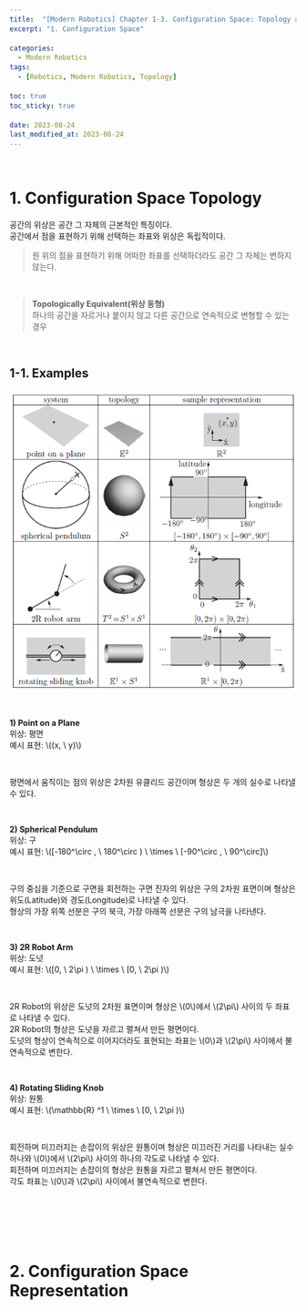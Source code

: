```yaml
---
title:  "[Modern Robotics] Chapter 1-3. Configuration Space: Topology and Representation"
excerpt: "1. Configuration Space"

categories:
  - Modern Robotics
tags:
  - [Robotics, Modern Robotics, Topology]

toc: true
toc_sticky: true
 
date: 2023-08-24
last_modified_at: 2023-08-24
---
```


&nbsp;

# 1. Configuration Space Topology
공간의 위상은 공간 그 자체의 근본적인 특징이다.\
공간에서 점을 표현하기 위해 선택하는 좌표와 위상은 독립적이다.
> 원 위의 점을 표현하기 위해 어떠한 좌표를 선택하더라도 공간 그 자체는 변하지 않는다.

&nbsp;

> **Topologically Equivalent(위상 동형)**\
> 하나의 공간을 자르거나 붙이지 않고 다른 공간으로 연속적으로 변형할 수 있는 경우

&nbsp;

## 1-1. Examples
![image](/assets/images/MR_Figure2.9.png)

&nbsp;

**1) Point on a Plane**\
위상: 평면\
예시 표현: \\((x, \ y)\\)

&nbsp;

평면에서 움직이는 점의 위상은 2차원 유클리드 공간이며 형상은 두 개의 실수로 나타낼 수 있다.

&nbsp;

**2) Spherical Pendulum**\
위상: 구\
예시 표현: \\([-180^\circ , \ 180^\circ ) \ \times \ [-90^\circ , \ 90^\circ]\\)

&nbsp;

구의 중심을 기준으로 구면을 회전하는 구면 진자의 위상은 구의 2차원 표면이며 형상은 위도(Latitude)와 경도(Longitude)로 나타낼 수 있다.\
형상의 가장 위쪽 선분은 구의 북극, 가장 아래쪽 선분은 구의 남극을 나타낸다.

&nbsp;

**3) 2R Robot Arm**\
위상: 도넛\
예시 표현: \\([0, \ 2\pi ) \ \times \ [0, \ 2\pi )\\)

&nbsp;

2R Robot의 위상은 도넛의 2차원 표면이며 형상은 \\(0\\)에서 \\(2\pi\\) 사이의 두 좌표로 나타낼 수 있다.\
2R Robot의 형상은 도넛을 자르고 펼쳐서 만든 평면이다.\
도넛의 형상이 연속적으로 이어지더라도 표현되는 좌표는 \\(0\\)과 \\(2\pi\\) 사이에서 불연속적으로 변한다.

&nbsp;

**4) Rotating Sliding Knob**\
위상: 원통\
예시 표현: \\(\mathbb{R} ^1 \ \times \ [0, \ 2\pi )\\)

&nbsp;

회전하며 미끄러지는 손잡이의 위상은 원통이며 형상은 미끄러진 거리를 나타내는 실수 하나와 \\(0\\)에서 \\(2\pi\\) 사이의 하나의 각도로 나타낼 수 있다.\
회전하며 미끄러지는 손잡이의 형상은 원통을 자르고 펼쳐서 만든 평면이다.\
각도 좌표는 \\(0\\)과 \\(2\pi\\) 사이에서 불연속적으로 변한다.

&nbsp;

&nbsp;

&nbsp;

# 2. Configuration Space Representation
